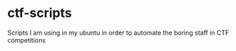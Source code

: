 # ctf-scripts
Scripts I am using in my ubuntu in order to automate the boring staff in CTF competitions
